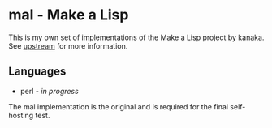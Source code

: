 # mal - Make a Lisp

This is my own set of implementations of the Make a Lisp project by kanaka. See [upstream](https://github.com/kanaka/mal) for more information.

## Languages
* perl *- in progress*

The mal implementation is the original and is required for the final self-hosting test. 
